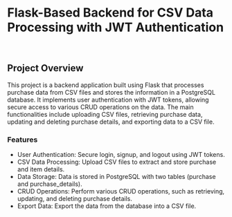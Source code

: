 <h1>Flask-Based Backend for CSV Data Processing with JWT Authentication</h1>
<br>
<h2>Project Overview</h2>
This project is a backend application built using Flask that processes purchase data from CSV files and stores the information in a PostgreSQL database. 
It implements user authentication with JWT tokens, allowing secure access to various CRUD operations on the data. The main functionalities include uploading 
CSV files, retrieving purchase data, updating and deleting purchase details, and exporting data to a CSV file.

<h3>Features</h3>
<ul>
<li>User Authentication: Secure login, signup, and logout using JWT tokens.</li>
<li>CSV Data Processing: Upload CSV files to extract and store purchase and item details.</li>
<li>Data Storage: Data is stored in PostgreSQL with two tables (purchase and purchase_details).</li>
<li>CRUD Operations: Perform various CRUD operations, such as retrieving, updating, and deleting purchase details.</li>
<li>Export Data: Export the data from the database into a CSV file.
</ul>

